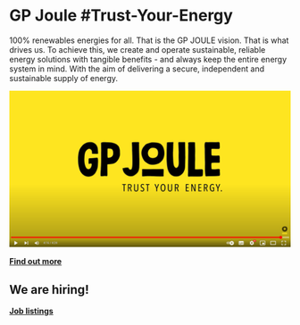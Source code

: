 # GP Joule #Trust-Your-Energy
100% renewables energies for all. That is the GP JOULE vision. That is what drives us. To achieve this, we create and operate sustainable, reliable energy solutions with tangible benefits - and always keep the entire energy system in mind. With the aim of delivering a secure, independent and sustainable supply of energy.

[![GP-JOULE corporate film on Youtube](https://github.com/GP-JOULE/.github/blob/4b5b455031455ab4210f40755219db78851668e8/profile/YT-Thumb.png)](https://www.youtube.com/watch?v=yACgRDsBnjM)

[**Find out more**](https://www.gp-joule.com/en/company/about-us)

## We are hiring!
[**Job listings**](https://www.gp-joule.com/en/career/working-at-gp-joule)
